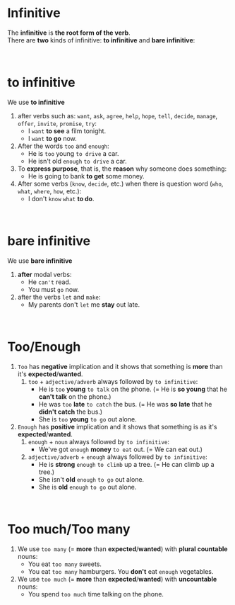 # Infinitive
The **infinitive** is **the root form of the verb**.<br>
There are **two** kinds of infinitive: **to infinitive** and **bare infinitive**:

<br>

# to infinitive
We use **to infinitive**
1. after verbs such as: `want`, `ask`, `agree`, `help`, `hope`, `tell`, `decide`, `manage`, `offer`, `invite`, `promise`, `try`:
   - I `want` **to see** a film tonight.
   - I `want` **to go** now.
2. After the words `too` and `enough`:
   - He is `too` young `to drive` a car.
   - He isn't old `enough` `to drive` a car.
3. To **express purpose**, that is, the **reason** why someone does something:
   - He is going to bank **to get** some money.
4. After some verbs (`know`, `decide`, etc.) when there is question word (`who`, `what`, `where`, `how`, etc.):
   - I don't `know` `what` **to do**.

<br>

# bare infinitive
We use **bare infinitive** 
1. **after** modal verbs:
   - He `can't` read.
   - You must `go` now.
2. after the verbs `let` and `make`:
   - My parents don't `let` me **stay** out late.

<br>

# Too/Enough
1. `Too` has **negative** implication and it shows that something is **more** than it's **expected**/**wanted**.
   1. `too` + `adjective/adverb` always followed by `to infinitive`:
      - He is `too` **young** `to talk` on the phone. (= He is **so young** that he **can't talk** on the phone.)
      - He was `too` **late** `to catch` the bus. (= He was **so late** that he **didn't catch** the bus.)
      - She is `too` **young** `to go` out alone.
2. `Enough` has **positive** implication and it shows that something is as it's **expected**/**wanted**.
   1. `enough` + `noun` always followed by `to infinitive`:
      - We've got `enough` **money** `to eat` out. (= We can eat out.)
   2. `adjective/adverb` + `enough` always followed by `to infinitive`:
      - He is **strong** `enough` `to climb` up a tree. (= He can climb up a tree.)
      - She isn't **old** `enough` `to go` out alone.
      - She is **old** `enough` `to go` out alone.

<br>

# Too much/Too many
1. We use `too many` (= **more** than **expected**/**wanted**) with **plural countable** nouns:
   - You eat `too many` sweets.
   - You eat `too many` hamburgers. You **don't** eat `enough` vegetables.
2. We use `too much` (= **more** than **expected**/**wanted**) with **uncountable** nouns:
   - You spend `too much` time talking on the phone.